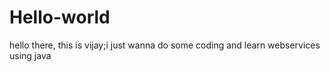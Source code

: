# Hello-world
hello there, this is vijay;i just wanna do some coding and learn webservices using java
